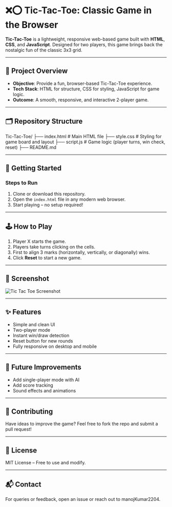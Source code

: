# ❌⭕ Tic-Tac-Toe: Classic Game in the Browser

**Tic-Tac-Toe** is a lightweight, responsive web-based game built with **HTML**, **CSS**, and **JavaScript**. Designed for two players, this game brings back the nostalgic fun of the classic 3x3 grid.

---

## 🎯 **Project Overview**
- **Objective**: Provide a fun, browser-based Tic-Tac-Toe experience.
- **Tech Stack**: HTML for structure, CSS for styling, JavaScript for game logic.
- **Outcome**: A smooth, responsive, and interactive 2-player game.

---

## 🗂️ **Repository Structure**
Tic-Tac-Toe/
├── index.html # Main HTML file
├── style.css # Styling for game board and layout
├── script.js # Game logic (player turns, win check, reset)
├── README.md


---

## 🚀 **Getting Started**

### **Steps to Run**
1. Clone or download this repository.
2. Open the `index.html` file in any modern web browser.
3. Start playing – no setup required!

---

## 🕹️ **How to Play**
1. Player X starts the game.
2. Players take turns clicking on the cells.
3. First to align 3 marks (horizontally, vertically, or diagonally) wins.
4. Click **Reset** to start a new game.

---

## 📸 **Screenshot**
<!-- You can upload a screenshot and use the path below -->
![Tic Tac Toe Screenshot](screenshot.png)

---

## ✨ **Features**
- Simple and clean UI
- Two-player mode
- Instant win/draw detection
- Reset button for new rounds
- Fully responsive on desktop and mobile

---

## 📌 **Future Improvements**
- Add single-player mode with AI
- Add score tracking
- Sound effects and animations

---

## 🤝 **Contributing**
Have ideas to improve the game? Feel free to fork the repo and submit a pull request!

---

## 📄 **License**
MIT License – Free to use and modify.

---

## 📬 **Contact**
For queries or feedback, open an issue or reach out to manojKumar2204.

